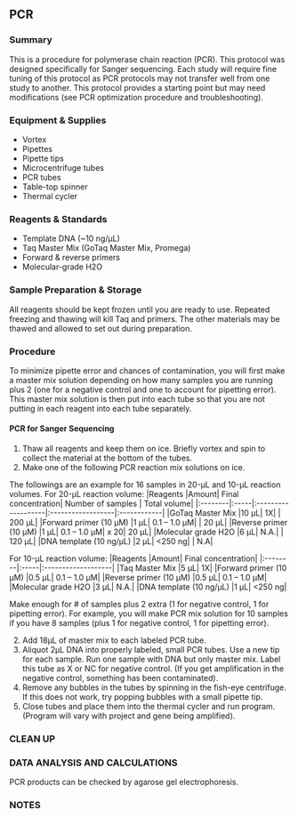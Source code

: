 ## PCR

### Summary
This is a procedure for polymerase chain reaction (PCR). This protocol was designed specifically for Sanger sequencing. Each study will require fine tuning of this protocol as PCR protocols may not transfer well from one study to another. This protocol provides a starting point but may need modifications (see PCR optimization procedure and troubleshooting).

### Equipment & Supplies
- Vortex
- Pipettes
- Pipette tips
- Microcentrifuge tubes
- PCR tubes
- Table-top spinner
- Thermal cycler

### Reagents & Standards
- Template DNA (~10 ng/µL)
- Taq Master Mix (GoTaq Master Mix, Promega)
- Forward & reverse primers
- Molecular-grade H2O

### Sample Preparation & Storage
All reagents should be kept frozen until you are ready to use. Repeated freezing and thawing will kill Taq and primers. The other materials may be thawed and allowed to set out during preparation.

### Procedure
To minimize pipette error and chances of contamination, you will first make a master mix solution depending on how many samples you are running plus 2 (one for a negative control and one to account for pipetting error). This master mix solution is then put into each tube so that you are not putting in each reagent into each tube separately.

#### PCR for Sanger Sequencing
1.	Thaw all reagents and keep them on ice. Briefly vortex and spin to collect the material at the bottom of the tubes.
2.	Make one of the following PCR reaction mix solutions on ice.

The followings are an example for 16 samples in 20-µL and 10-µL reaction volumes.
For 20-µL reaction volume:
|Reagents	|Amount| Final concentration| Number of samples | Total volume|
|:--------|:-----|:-------------------|:------------------|:------------|
|GoTaq Master Mix	|10 µL| 1X| | 200 µL|
|Forward primer (10 µM)	|1 µL| 0.1 – 1.0 µM| | 20 µL|
|Reverse primer	(10 µM) |1 µL| 0.1 – 1.0 µM| x 20| 20 µL|
|Molecular grade H2O	|6 µL| N.A.| |  120 µL|
|DNA template (10 ng/µL) |2 µL| <250 ng| | N.A|

For 10-µL reaction volume:
|Reagents	|Amount| Final concentration|
|:--------|:-----|:-------------------|
|Taq Master Mix	|5 µL| 1X|
|Forward primer (10 µM)	|0.5 µL| 0.1 – 1.0 µM|
|Reverse primer	(10 µM) |0.5 µL| 0.1 – 1.0 µM|
|Molecular grade H2O	|3 µL| N.A.|
|DNA template (10 ng/µL) |1 µL| <250 ng|


Make enough for # of samples plus 2 extra (1 for negative control, 1 for pipetting error). 
For example, you will make PCR mix solution for 10 samples if you have 8 samples (plus 1 for negative control, 1 for pipetting error).

2.	Add 18µL of master mix to each labeled PCR tube.
3.	Aliquot 2µL DNA into properly labeled, small PCR tubes. Use a new tip for each sample. Run one sample with DNA but only master mix. Label this tube as X or NC for negative control. (If you get amplification in the negative control, something has been contaminated).
4.	Remove any bubbles in the tubes by spinning in the fish-eye centrifuge. If this does not work, try popping bubbles with a small pipette tip.
5.	Close tubes and place them into the thermal cycler and run program. (Program will vary with project and gene being amplified).


### CLEAN UP

### DATA ANALYSIS AND CALCULATIONS
PCR products can be checked by agarose gel electrophoresis.

### NOTES
